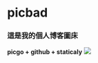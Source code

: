 # picbad
### 這是我的個人博客圖床
<b>picgo + github  +  staticaly</b>
![](https://cdn.staticaly.com/gh/maynormoe/picbad@master/img/20221002212229.png)
